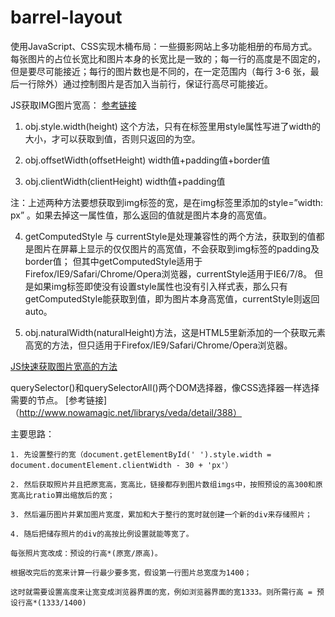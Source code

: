 # barrel-layout

使用JavaScript、CSS实现木桶布局：一些摄影网站上多功能相册的布局方式。每张图片的占位长宽比和图片本身的长宽比是一致的；每一行的高度是不固定的，但是要尽可能接近；每行的图片数也是不同的，在一定范围内（每行 3-6 张，最后一行除外）通过控制图片是否加入当前行，保证行高尽可能接近。

JS获取IMG图片宽高： [参考链接](http://www.cnblogs.com/koukouyifan/p/4066564.html)
  1. obj.style.width(height) 这个方法，只有在标签里用style属性写进了width的大小，才可以获取到值，否则只返回的为空。

  2. obj.offsetWidth(offsetHeight) width值+padding值+border值

  3. obj.clientWidth(clientHeight) width值+padding值
  
  注：上述两种方法要想获取到img标签的宽，是在img标签里添加的style=”width: px” 。如果去掉这一属性值，那么返回的值就是图片本身的高宽值。
  
  4. getComputedStyle 与 currentStyle是处理兼容性的两个方法，获取到的值都是图片在屏幕上显示的仅仅图片的高宽值，不会获取到img标签的padding及border值；
     但其中getComputedStyle适用于Firefox/IE9/Safari/Chrome/Opera浏览器，currentStyle适用于IE6/7/8。
     但是如果img标签即使没有设置style属性也没有引入样式表，那么只有getComputedStyle能获取到值，即为图片本身高宽值，currentStyle则返回auto。
  
  5. obj.naturalWidth(naturalHeight)方法，这是HTML5里新添加的一个获取元素高宽的方法，但只适用于Firefox/IE9/Safari/Chrome/Opera浏览器。
  
[JS快速获取图片宽高的方法](http://www.css88.com/archives/5224/comment-page-1)

querySelector()和querySelectorAll()两个DOM选择器，像CSS选择器一样选择需要的节点。 [参考链接]（http://www.nowamagic.net/librarys/veda/detail/388）
  
主要思路：

    1. 先设置整行的宽（document.getElementById(' ').style.width = document.documentElement.clientWidth - 30 + 'px'）
    
    2. 然后获取照片并且把原宽高，宽高比，链接都存到图片数组imgs中，按照预设的高300和原宽高比ratio算出缩放后的宽；
    
    3. 然后遍历图片并累加图片宽度，累加和大于整行的宽时就创建一个新的div来存储照片；
    
    4. 随后把储存照片的div的高按比例设置就能等宽了。
    
    每张照片宽改成：预设的行高*(原宽/原高)。
    
    根据改完后的宽来计算一行最少要多宽，假设第一行图片总宽度为1400；
    
    这时就需要设置高度来让宽变成浏览器界面的宽，例如浏览器界面的宽1333。则所需行高 = 预设行高*(1333/1400)
    
